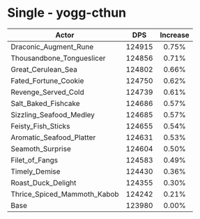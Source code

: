# Single - yogg-cthun
| Actor | DPS | Increase |
|---|:---:|:---:|
|Draconic_Augment_Rune|124915|0.75%|
|Thousandbone_Tongueslicer|124856|0.71%|
|Great_Cerulean_Sea|124802|0.66%|
|Fated_Fortune_Cookie|124750|0.62%|
|Revenge_Served_Cold|124739|0.61%|
|Salt_Baked_Fishcake|124686|0.57%|
|Sizzling_Seafood_Medley|124685|0.57%|
|Feisty_Fish_Sticks|124655|0.54%|
|Aromatic_Seafood_Platter|124631|0.53%|
|Seamoth_Surprise|124604|0.50%|
|Filet_of_Fangs|124583|0.49%|
|Timely_Demise|124430|0.36%|
|Roast_Duck_Delight|124355|0.30%|
|Thrice_Spiced_Mammoth_Kabob|124242|0.21%|
|Base|123980|0.00%|
